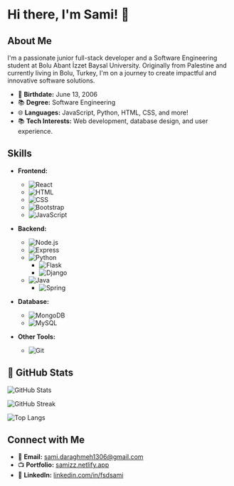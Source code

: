 # Hi there, I'm Sami! 👋

## About Me

I'm a passionate junior full-stack developer and a Software Engineering student at Bolu Abant İzzet Baysal University. Originally from Palestine and currently living in Bolu, Turkey, I'm on a journey to create impactful and innovative software solutions.

- 🎉 **Birthdate:** June 13, 2006
- 📚 **Degree:** Software Engineering
- 🌐 **Languages:** JavaScript, Python, HTML, CSS, and more!
- 📚 **Tech Interests:** Web development, database design, and user experience.

## Skills

- **Frontend:**
  - ![React](https://img.shields.io/badge/React-%2361DAFB.svg?style=for-the-badge&logo=react&logoColor=white)
  - ![HTML](https://img.shields.io/badge/HTML-%23E34F26.svg?style=for-the-badge&logo=html5&logoColor=white)
  - ![CSS](https://img.shields.io/badge/CSS-%231572B6.svg?style=for-the-badge&logo=css3&logoColor=white)
  - ![Bootstrap](https://img.shields.io/badge/Bootstrap-%237952B3.svg?style=for-the-badge&logo=bootstrap&logoColor=white)
  - ![JavaScript](https://img.shields.io/badge/JavaScript-%23F7DF1E.svg?style=for-the-badge&logo=javascript&logoColor=black)

- **Backend:**
  - ![Node.js](https://img.shields.io/badge/Node.js-%23339933.svg?style=for-the-badge&logo=node.js&logoColor=white)
  - ![Express](https://img.shields.io/badge/Express-%23000000.svg?style=for-the-badge&logo=express&logoColor=white)
  - ![Python](https://img.shields.io/badge/Python-%233776AB.svg?style=for-the-badge&logo=python&logoColor=white)
    - ![Flask](https://img.shields.io/badge/Flask-%23000000.svg?style=for-the-badge&logo=flask&logoColor=white)
    - ![Django](https://img.shields.io/badge/Django-%23092E20.svg?style=for-the-badge&logo=django&logoColor=white)
  - ![Java](https://img.shields.io/badge/Java-%23007396.svg?style=for-the-badge&logo=java&logoColor=white)
    - ![Spring](https://img.shields.io/badge/Spring-%236DB33F.svg?style=for-the-badge&logo=spring&logoColor=white)

- **Database:**
  - ![MongoDB](https://img.shields.io/badge/MongoDB-%2347A248.svg?style=for-the-badge&logo=mongodb&logoColor=white)
  - ![MySQL](https://img.shields.io/badge/MySQL-%234479A1.svg?style=for-the-badge&logo=mysql&logoColor=white)

- **Other Tools:**
  - ![Git](https://img.shields.io/badge/Git-%23F05032.svg?style=for-the-badge&logo=git&logoColor=white)


## 🚀 GitHub Stats

![GitHub Stats](https://github-readme-stats.vercel.app/api?username=EngineerSami&show_icons=true&theme=radical)

![GitHub Streak](https://github-readme-streak-stats.herokuapp.com/?user=EngineerSami&theme=radical)

![Top Langs](https://github-readme-stats.vercel.app/api/top-langs/?username=EngineerSami&layout=compact&theme=radical)


## Connect with Me

- 📧 **Email:** [sami.daraghmeh1306@gmail.com](mailto:sami.daraghmeh1306@gmail.com)
- 📺 **Portfolio:** [samizz.netlify.app](https://samizz.netlify.app)
- 🔗 **LinkedIn:** [linkedin.com/in/fsdsami](https://www.linkedin.com/in/fsdsami/)


